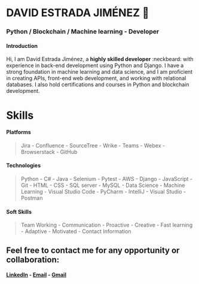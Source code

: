 # DAVID ESTRADA JIMÉNEZ :dragon:
### Python / Blockchain / Machine learning - Developer
#### Introduction
Hi, I am David Estrada Jiménez, a **highly skilled developer** :neckbeard: with experience in back-end development using Python and Django. I have a strong foundation in machine learning and data science, and I am proficient in creating APIs, front-end web development, and working with relational databases. I also hold certifications and courses in Python and blockchain development.

# Skills
#### Platforms
> Jira - Confluence - SourceTree - Wrike - Teams - Webex - Browserstack - GitHub

#### Technologies
> Python - C# - Java - Selenium - Pytest - AWS - Django - JavaScript - Git - HTML - CSS - SQL server - MySQL - Data Science - Machine Learning - Visual Studio Code - PyCharm - IntelliJ - Visual Studio - Postman

#### Soft Skills
> Team Working - Communication - Proactive - Creative - Fast learning - Adaptive - Motivated - Contact Information 

## Feel free to contact me for any opportunity or collaboration:

 #### [LinkedIn](www.linkedin.com/in/david-estrada-jimenez) - [Email](David_estrada@hotmail.es) - [Gmail](Destrada292002@gmail.com)






<!--
**destrada29/destrada29** is a ✨ _special_ ✨ repository because its `README.md` (this file) appears on your GitHub profile.

Here are some ideas to get you started:

- 🔭 I’m currently working on ...
- 🌱 I’m currently learning ...
- 👯 I’m looking to collaborate on ...
- 🤔 I’m looking for help with ...
- 💬 Ask me about ...
- 📫 How to reach me: ...
- 😄 Pronouns: ...
- ⚡ Fun fact: ...
-->
